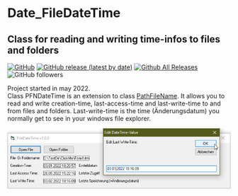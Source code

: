 # Date_FileDateTime  
## Class for reading and writing time-infos to files and folders  

[![GitHub](https://img.shields.io/github/license/OlimilO1402/Date_FileDateTime?style=plastic)](https://github.com/OlimilO1402/Date_FileDateTime/blob/master/LICENSE) 
[![GitHub release (latest by date)](https://img.shields.io/github/v/release/OlimilO1402/Date_FileDateTime?style=plastic)](https://github.com/OlimilO1402/Date_FileDateTime/releases/latest)
[![Github All Releases](https://img.shields.io/github/downloads/OlimilO1402/Date_FileDateTime/total.svg)](https://github.com/OlimilO1402/Date_FileDateTime/releases/download/v2025.7.5/FileDateTime_v2025.7.5.zip)
![GitHub followers](https://img.shields.io/github/followers/OlimilO1402?style=social)

Project started in may 2022.  
Class PFNDateTime is an extension to class [PathFileName](https://github.com/OlimilO1402/IO_PathFileName/blob/main/Classes/PathFileName.cls).
It allows you to read and write creation-time, last-access-time and last-write-time to and from files and folders. 
Last-write-time is the time (Änderungsdatum) you normally get to see in your windows file explorer.  

![FileDateTime Image](Resources/FileDateTime.png "FileDateTime Image")